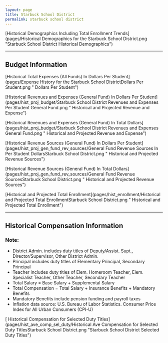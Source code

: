 ```yaml
---
layout: page
title: Starbuck School District
permalink: starbuck school district
---
```



[Historical Demographics Including Total Enrollment Trends](pages/Historical Demographics for the Starbuck School District.png "Starbuck School District Historical Demographics")

___

## Budget Information

[Historical Total Expenses (All Funds) In Dollars Per Student](pages/Expense History for the Starbuck School DistrictDollars Per Student.png " Dollars Per Student")

[Historical Revenues and Expenses (General Fund) In Dollars Per Student](pages/hist_proj_budget/Starbuck School District Revenues and Expenses Per Student General Fund.png " Historical and Projected Revenue and Expense")

[Historical Revenues and Expenses (General Fund) In Total Dollars](pages/hist_proj_budget/Starbuck School District Revenues and Expenses General Fund.png " Historical and Projected Revenue and Expense")

[Historical Revenue Sources (General Fund) In Dollars Per Student](pages/hist_proj_gen_fund_rev_sources/General Fund Revenue Sources In Per Student DollarsStarbuck School District.png " Historical and Projected Revenue Sources")

[Historical Revenue Sources (General Fund) In Total Dollars](pages/hist_proj_gen_fund_rev_sources/General Fund Revenue SourcesStarbuck School District.png " Historical and Projected Revenue Sources")

[Historical and Projected Total Enrollment](pages/hist_enrollment/Historical and Projected Total EnrollmentStarbuck School District.png " Historical and Projected Total Enrollment")


___

## Historical Compensation Information
### Note:
- District Admin. includes duty titles of Deputy/Assist. Supt., Director/Supervisor, Other District Admin.
- Principal includes duty titles of Elementary Principal, Secondary Principal
- Teacher includes duty titles of Elem. Homeroom Teacher, Elem. Specialist Teacher, Other Teacher, Secondary Teacher
- Total Salary = Base Salary + Supplemental Salary
- Total Compensation = Total Salary + Insurance Benefits + Mandatory Benefits
- Mandatory Benefits include pension funding and payroll taxes
- Inflation data source: U.S. Bureau of Labor Statistics. Consumer Price Index for All Urban Consumers (CPI-U)

[ Historical Compensation for Selected Duty Titles](pages/hist_ave_comp_sel_duty/Historical Ave Compensation for Selected Duty TitlesStarbuck School District.png "Starbuck School District Selected Duty Titles")

